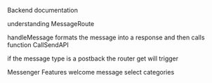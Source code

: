 Backend documentation

understanding MessageRoute

handleMessage formats the message into a response and then calls function CallSendAPI

if the message type is a postback the router get will trigger 



Messenger Features
welcome message 
select categories